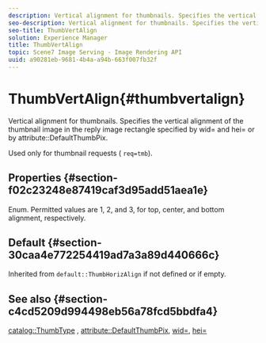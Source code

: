 ```yaml
---
description: Vertical alignment for thumbnails. Specifies the vertical alignment of the thumbnail image in the reply image rectangle specified by wid= and hei= or by attribute DefaultThumbPix.
seo-description: Vertical alignment for thumbnails. Specifies the vertical alignment of the thumbnail image in the reply image rectangle specified by wid= and hei= or by attribute DefaultThumbPix.
seo-title: ThumbVertAlign
solution: Experience Manager
title: ThumbVertAlign
topic: Scene7 Image Serving - Image Rendering API
uuid: a90281eb-9681-4b4a-a94b-663f007fb32f
---
```


# ThumbVertAlign{#thumbvertalign}

Vertical alignment for thumbnails. Specifies the vertical alignment of the thumbnail image in the reply image rectangle specified by wid= and hei= or by attribute::DefaultThumbPix.

 Used only for thumbnail requests ( `req=tmb`).

## Properties {#section-f02c23248e87419caf3d95add51aea1e}

Enum. Permitted values are 1, 2, and 3, for top, center, and bottom alignment, respectively.

## Default {#section-30caa4e772254419ad7a3a89d440666c}

Inherited from `default::ThumbHorizAlign` if not defined or if empty.

## See also {#section-c4cd5209d994498eb56a78fcd5bbdfa4}

[catalog::ThumbType](r_thumbtype_cat.md#reference_41149DDFFC8749CBA2F8D9C8E2611E03) , [attribute::DefaultThumbPix](../../../../../is-api/image-catalog/image-serving-api-ref/c-image-catalog-reference/c-attributes-reference/r-defaultthumbpix.md#reference-cf52bb74bed2466e8bc8adb0cacd6141), [wid=](../../../../../is-api/http-ref/image-serving-api-ref/c-http-protocol-reference/c-command-reference/r-is-http-wid.md#reference-bfeadcb67bf4485f851eb21345527e47), [hei=](../../../../../is-api/http-ref/image-serving-api-ref/c-http-protocol-reference/c-command-reference/r-is-http-hei.md#reference-6d6f556ccc0e4b98a815e8a5c1944a96) 
